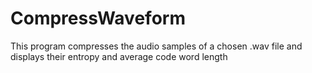# CompressWaveform
This program compresses the audio samples of a chosen .wav file and displays their entropy and average code word length

